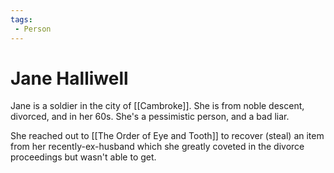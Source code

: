 ```yaml
---
tags:
 - Person
---
```


# Jane Halliwell

Jane is a soldier in the city of [[Cambroke]].
She is from noble descent, divorced, and in her 60s.
She's a pessimistic person, and a bad liar.

She reached out to [[The Order of Eye and Tooth]] to recover (steal) an item from her recently-ex-husband which she greatly coveted in the divorce proceedings but wasn't able to get.